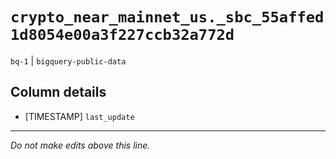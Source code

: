 # `crypto_near_mainnet_us._sbc_55affed1d8054e00a3f227ccb32a772d`
`bq-1` | `bigquery-public-data`

## Column details
* [TIMESTAMP] `last_update`

-------------------------------------------------------------------------------
*Do not make edits above this line.*
